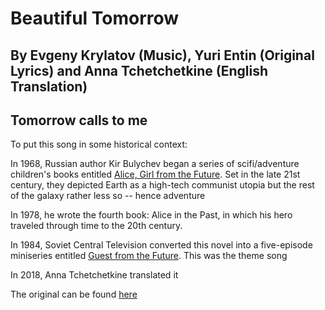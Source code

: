 #  Beautiful Tomorrow
## By Evgeny Krylatov (Music), Yuri Entin (Original Lyrics) and Anna Tchetchetkine (English Translation)
## Tomorrow calls to me

To put this song in some historical context:

In 1968, Russian author Kir Bulychev began a series of scifi/adventure children's books entitled [Alice, Girl from the Future](https://tvtropes.org/pmwiki/pmwiki.php/Literature/AliceGirlFromTheFuture).  Set in the late 21st century, they depicted Earth as a high-tech communist utopia but the rest of the galaxy rather less so -- hence adventure

In 1978, he wrote the fourth book: Alice in the Past, in which his hero traveled through time to the 20th century.

In 1984, Soviet Central Television converted this novel into a five-episode miniseries entitled [Guest from the Future](https://tvtropes.org/pmwiki/pmwiki.php/Series/GuestFromTheFuture).  This was the theme song

In 2018, Anna Tchetchetkine translated it

The original can be found [here](https://www.youtube.com/watch?v=GJB_kRkwUOk)
